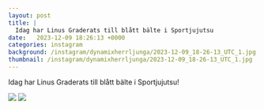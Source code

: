 ```yaml
---
layout: post
title: |
  Idag har Linus Graderats till blått bälte i Sportjujutsu
date:   2023-12-09 18:26:13 +0000
categories: instagram
background: /instagram/dynamixherrljunga/2023-12-09_18-26-13_UTC_1.jpg
thumbnail: /instagram/dynamixherrljunga/2023-12-09_18-26-13_UTC_1.jpg
---
```

Idag har Linus Graderats till blått bälte i Sportjujutsu! 



<img src='/www-dynamix-herrljunga/instagram/dynamixherrljunga/2023-12-09_18-26-13_UTC_1.jpg' class='img-fluid' />


<img src='/www-dynamix-herrljunga/instagram/dynamixherrljunga/2023-12-09_18-26-13_UTC_2.jpg' class='img-fluid' />
